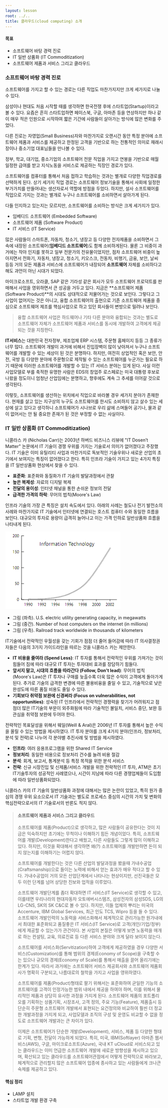```yaml
---
layout: lesson
root: ../..
title: 클라우드(cloud computing) 소개
---
```

<div class="objectives" markdown="1">

#### 목표
*   소프트웨어 바탕 경력 진로
*   IT 일반 상품화 (IT Commoditization)
*   소프트웨어 제품과 서비스 그리고 클라우드
   
</div>

### 소프트웨어 바탕 경력 진로

소프트웨어를 가지고 할 수 있는 경로는 다른 직업도 마찬가지지만 크게 세가지로 나눌 수 있다.  

삼성이나 현대도 처음 시작할 때를 생각하면 한국전쟁 후에 스타트업(Startup)이라고 볼 수 있다. 요즘은 흔히 스타트업하면 페이스북, 구글, 아마존 등을 연상하지만 하나 같이 매우 적은 인원으로 시작하여 짧은 기간에 사람들이 살아가는 방식에 많은 변화를 주었다.  

다른 진로는 자영업(Small Business)자와 마찬가지로 오랜시간 동안 특정 분야에 소프트웨어 제품과 서비스를 제공하고 한정된 고객을 기반으로 하는 전통적인 의미로 재래시장이나 중소기업 대표님들을 만나볼 수 있다.

정부, 학교, 대기업, 중소기업의 소프트웨어 전문 직업을 가지고 연봉을 기반으로 매월 일정한 급여를 받고 지식노동을 서비스로 제공하는 직장인 경로가 있다.  

소프트웨어를 컴퓨터를 통해서 처음 접하고 학습하는 것과는 별개로 다양한 직업경로를 선택하게 된다. 상기 세가지 직업 경로는 소프트웨어 정보기술을 통해서 사회에 일정한 부가가치를 만들어내는 생산자로서 역할에 방점을 두었다. 하지만, 설사 소프트웨어를 직업으로 가지는 것과는 별개로 누구나 소프트웨어를 소비하면서 살아가게 된다.  

다들 인지하고 있는지는 모르지만, 소프트웨어를 소비하는 방식은 크게 세가지가 있다.

- 임베디드 소프트웨어 (Embedded Software)
- 소프트웨어 제품 (Software Product)
- IT 서비스 (IT Service)

많은 사람들이 스마트폰, 자동차, 청소기, 냉장고 등 다양한 전자제품을 소비하면서 그 속에 내장된 소프트웨어(**임베디드 소프트웨어**)도 함께 소비하게된다. 물론 그 비중이 과거에는 작아 인지를 못하고 일부 전문가의 전유물이었지만, 점차 소프트웨어 비중이 높아지면서 전화기, 자동차, 냉장고, 청소기, 키오스크, 전동차, 비행기, 금융, 보안, 날씨 등등 거의 모든 제품과 서비스에 소프트웨어가 내장되어 **소프트웨어** 자체를 소비하다고 해도 과언이 아닌 시대가 되었다.  

마이크로소프트, 오라클, SAP 같은 기라성 같은 회사가 모두 소프트웨어 프로덕트를 판매해서 사업을 영위하면서 큰 성공을 거두고 있다. 지금은 **소프트웨어 제품(Software Product)**의 시대도 상대적으로 저물어가는 것으로 보인다. 그렇다고 그 사업이 없어지는 것은 아니고, 융합 소프트웨어의 출현으로 기존 소프트웨어 제품을 중심으로 소프트웨어 제조를 핵심사업으로 하고 있던 회사들이 변방으로 밀려나 보인다. 

> 융합 소프트웨어 사업은 하드웨어나 기타 다른 분야와 융합되는 것과는 
> 별도로 소프트웨어 자체가 소프트웨어 제품과 서비스를 동시에 개발하여 고객에게 
> 제공되는 것을 지칭한다. 

**IT서비스**는 대한민국 전자정부, 제조업체 ERP 시스템, 주문형 홈페이지 등등 그 종류가 너무 많다. 소프트웨어 개발이 과거에 비해서 진입장벽이 많이 낮아져서 누구나 소프트웨어를 개발할 수 있는 세상이 된 것은 분명하다. 하지만, 여전히 상업적인 혹은 보안, 안전, 국방 등 다양한 분야에 주문형으로 제작될 수 있는 소프트웨어를 누군가는 필요로 하기 때문에 이러한 소프트웨어를 개발할 수 있는 IT 서비스 분야는 있게 된다. 사실 이런 사업모델로 부를 축적한 유명한 사람은 EDS의 창업주 로스페로는 미국 대통령 후보로 나왔을 정도이니 엄청난 산업임에는 분명하고, 향후에도 계속 그 추세를 이어갈 것으로 생각된다.

이렇듯, 소프트웨어를 생산하는 위치에서 직업으로 바라볼 경우 세가지 분야가 존재한다. 현재를 살고 있는 지구상의 누구도 소프트웨어를 한시도 소비하지 않고 살수 있는 세상에 살고 있다고 생각하니 소프트웨어가 시나브로 우리 삶에 스며들어 공기나, 물과 같이 없어서는 안 될 중요한 존재가 된 것은 부정할 수 없는 사실이다.

### IT 일반 상품화 (IT Commoditization)

니콜라스 카 (Nicholas Carr)는 2003년 하버드 비즈니스 리뷰에 "IT Dosen’t Matter" 논문에서 IT 기술이 경쟁 우위를 가지는 기술로서 의미가 없어졌다고 주장했다. IT 기술은 이미 유틸리티 사업과 마찬가지로 독보적인 기술우위나 새로운 산업의 초기에서 보여지는 특징이 없어졌다고 한다. 특히 인프라 기술이 가지고 있는 4가지 특징을 IT 일반상품화 현상에서 찾을 수 있다.

- **표준화**: 표준화와 동질화가 IT 기술의 발달과정에서 관찰
- **높은 복제성**: 자료의 디지털 복제
- **전달의 용이성**: 인터넷 채널을 통한 손쉬운 정보의 전달
- **급격한 가격의 하락**: 무어의 법칙(Moore's Law)

인프라 기술의 가장 큰 특징은 설치 속도에서 있다. 아래의 사례는 철도나 전기 발전소의 사례와 마찬가지로 IT 기술에서 인터넷에 연결되는 호스트 컴퓨터 수와 동일한 흐름을 보인다. 대규모의 투자로 용량이 급격히 늘어나고 이는 가격 인하로 일반상품화 흐름을 나타내게 된다.

<img src="img/01-cloud-01-commoditization.png" alt="IT Commoditization" />

- 그림 (좌측). U.S. electric utility generating capacity, in megawatts
- 그림 (중간). Number of host computers on the internet (in millions)
- 그림 (우측). Railroad track worldwide in thousands of kilometers

IT기술에서 전략적인 우월성을 갖는 기회가 점점 더 줄어 들어감에 따라 IT 의사결정권자들은 다음의 3가지 가이드라인을 따르는 것을 니콜라스 카는 제안한다.

- **IT 비용을 줄여라 (Spend Less)**: IT 투자를 통해서 전략적인 우위를 가져가는 것이 힘들어 짐에 따라 대규모 IT 투자는 투자대비 효과를 장담하기 힘들다.
- **앞서지 말고, 시대의 흐름을 따라간다 (Follow, Don't lead)**: 무어의 법칙(Moore's Law)은 IT 투자나 구매를 늦출수록 더욱 많은 수익이 고객에게 돌아가게 된다. 추가로 기술의 급격한 변경에 따른 불용비융을 줄일 수 있고, 기술적으로 낮은 완성도에 따른 품질 비용도 줄일 수 있다.
- **기회보다 취약점 보완에 신경써라 (Focus on vulnerabilities, not opportunities)**: 성숙된 IT 인프라에서 전략적인 경쟁력을 찾기가 어려워지고 점점더 많은 IT기술의 부문이 외주화됨에 따라 기술적인 불일치, 서비스 중단, 보완 등 관심을 취약점 보완에 두어야 한다.  

전략적인 목표달성을 위해서 웨일(Weill & Aral)은 2006년 IT 투자를 통해서 높은 수익을 올릴 수 있는 방법을 제시하였다. IT 투자 분야를 크게 4가지 분야(인프라, 정보처리, 분석 및 전략)로 나누어 각 분야별 추진사례 및 방법을 제시하였다.

- **인프라**: 여러 응용프로그램을 위한 Shared IT Service
- **정보처리**: 동일한 비용으로 정보처리 건수를 늘려 비용 절감
- **분석**: 회계, 보고서, 통계분석 등 특정 목적을 위한 분석 서비스
- **전략**: 신규 시장진입 및 신제품/서비스 개발을 위한 전략적인 IT 투자, ATM은 초기 IT기술투자의 성공적인 사례였으나, 시간이 지남에 따라 다른 경쟁업체들이 도입함에 따라 일반상품화되었다.  

니콜라스 카의 IT 기술의 일반상품화 과정에 대해서는 많은 논란이 있었고, 특히 원가 중심의 경쟁 우위 요소으로서 IT 기술과는 별도로 프로세스 중심의 시간의 가치 및 변화의 핵심전략으로서의 IT 기술로서의 반론도 적지 않다.

> #### 소프트웨어 제품과 서비스 그리고 클라우드
> 
> 소프트웨어를 제품(Product)으로 생각하고, 많은 사람들이 공유한다는 것이 지금은 익숙하지만 초기에는 무척이나 이해하기 힘든 개념이었다. 특히, 소프트웨어를 개발(Development)한다고 배웠고, 다른 사람들도 그렇게 많이 이해하고 있다. 하지만, 이것을 확대해서 생각하면 왜(?) 소프트웨어를 개발만하면 돈이 되지 않는지를 이해하기는 어렵지 않다.  
> 
> 소프트웨어를 개발한다는 것은 다른 산업의 발달과정을 봤을때 가내수공업(Craftsmanship)으로 들이는 노력에 비해서 얻는 효과가 매우 적다고 할 수 있다. 가내수공업이 거의 모든 산업단계에서 나타나는 현상이지만, 선진국들은 모두 이런 단계를 넘어 상당한 진보와 업적을 이루었다.  
> 
> 소프트웨어 개발단계를 좀더 확대하면 IT 서비스(IT Service)로 생각할 수 있고, 이를테면 우리나라의 현대자동차 오토에버시스템즈, 삼성전자의 삼성SDS, LG의 LG-CNS, SK의 SK C&C로 볼 수 있다. 하지만, 이들 업체의 뿌리는 미국의 Accenture, IBM Global Services, 최근 인도 TCS, Wipro 등을 들 수 있다. 소프트웨어 개발인력의 노동력을 서비스화해서 체계적으로 관리가능한 원가내에서 최대한 표준화되고 품질좋은 IT 서비스(IT Service)로 고객(개인/기업/정부)에게 제공할 수 있는가가 관건이다. 본 사업의 본질은 어떻게 보면 노동력을 매개로 하는 컨설팅, 교육, 의료진료 등 다른 서비스 분야와 크게 달라 보이지 않는다.  
> 
> 소프트웨어를 서비스화(Servitization)하여 고객에게 제공하였을 경우 다양한 서비스(Customization)를 통해 범위의 경제(Economy of Scope)을 구축할 수는 있으나 규모의 경제(Economy of Scale)를 통해서 매출을 끌어 올리기에는 한계가 있다. 따라서 과거에는 소프트웨어 서비스 제공회사와 소프트웨어 제품회사가 명확히 구분되고, 나름대로의 철학을 가지고 사업을 영위하였다.  
> 
> 소프트웨어를 제품(Product)형태로 팔기 위해서는 표준화하여 균일한 기능의 소프트웨어를 고객이 인정가능한 범위 내에서 제공을 하여야 하며, 이를 위해서 물리적인 제품과 상당히 유사한 과정을 가지게 된다. 소프트웨어 제품의 포트폴리오를 기획하는 상품기획, 시장조사, 고객 정의, 주요 기능(Feature), 제품출시 등 단순히 주문형 소프트웨어 개발에서 표현되는 요건정의와 비교하여 훨씬 더 정교한 개발과정을 가지게 되고, 사업모델과 조직의 구성 및 운영도 비교할 수 없을 정도로 소프트웨어 개발과는 큰 차이가 있다. 
> 
> 이제은 소프트웨어가 단순한 개발(Development), 서비스, 제품 등 다양한 형태로 기획, 변형, 전달이 가능하게 되었다. 특히, 미국, IBM(Softlayer) 아마존 웹서비스(AWS), 구글, 마이크로소프트(Azure), 국내 KT uCloud로 서비스되고 있는 클라우드는 이미 언급한 소프트웨어 개발에 새로운 방향성을 제시하고 있으며, 확산되고 있는 클라우드를 소프트웨어관점에서 어떻게 전략적으로 바라보고, 체계적으로 관리할지 많은 소프트웨어 업종에 종사하고 있는 사람들에게 크나큰 숙제를 제공하고 있다.



<div class="keypoints" markdown="1">

#### 핵심 정리
*   LAMP 설치
*   스타트업 개발 환경 구축

</div>
